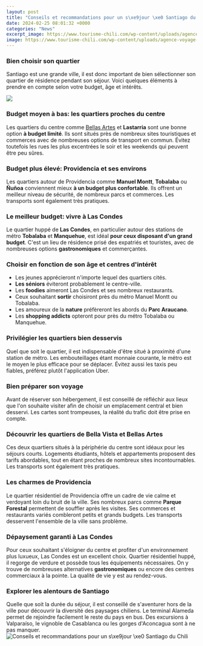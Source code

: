 ```yaml
---
layout: post
title: "Conseils et recommandations pour un s\xe9jour \xe0 Santiago du Chili"
date: 2024-02-25 08:01:32 +0000
categories: "News"
excerpt_image: https://www.tourisme-chili.com/wp-content/uploads/agence-voyage-chili-162.jpg
image: https://www.tourisme-chili.com/wp-content/uploads/agence-voyage-chili-162.jpg
---
```


### Bien choisir son quartier 
Santiago est une grande ville, il est donc important de bien sélectionner son quartier de résidence pendant son séjour. Voici quelques éléments à prendre en compte selon votre budget, âge et intérêts.

![](https://i.pinimg.com/originals/96/b3/db/96b3db977791bef1fe7243c9e1a16ad0.jpg)
### Budget moyen à bas: les quartiers proches du centre
Les quartiers du centre comme [Bellas Artes](https://vsmarts.github.io/what-is-wi-fi-7/) et **Lastarria** sont une bonne option **à budget limité**. Ils sont situés près de nombreux sites touristiques et commerces avec de nombreuses options de transport en commun. Évitez toutefois les rues les plus excentrées le soir et les weekends qui peuvent être peu sûres. 
### Budget plus élevé: Providencia et ses environs
Les quartiers autour de Providencia comme **Manuel Montt**, **Tobalaba** ou **Ñuñoa** conviennent mieux **à un budget plus confortable**. Ils offrent un meilleur niveau de sécurité, de nombreux parcs et commerces. Les transports sont également très pratiques.
### Le meilleur budget: vivre à Las Condes 
Le quartier huppé de **Las Condes**, en particulier autour des stations de métro **Tobalaba** et **Manquehue**, est idéal **pour ceux disposant d'un grand budget**. C'est un lieu de résidence prisé des expatriés et touristes, avec de nombreuses options **gastronomiques** et commerçantes.
### Choisir en fonction de son âge et centres d'intérêt
- Les jeunes apprécieront n'importe lequel des quartiers cités.
- **Les séniors** éviteront probablement le centre-ville.  
- Les **foodies** aimeront Las Condes et ses nombreux restaurants.
- Ceux souhaitant **sortir** choisiront près du métro Manuel Montt ou Tobalaba.
- Les amoureux de la **nature** préfèreront les abords du **Parc Araucano**.
- Les **shopping addicts** opteront pour près du métro Tobalaba ou Manquehue.
### Privilégier les quartiers bien desservis 
Quel que soit le quartier, il est indispensable d'être situé à proximité d'une station de métro. Les embouteillages étant monnaie courante, le métro est le moyen le plus efficace pour se déplacer. Évitez aussi les taxis peu fiables, préférez plutôt l'application Uber. 
### Bien préparer son voyage
Avant de réserver son hébergement, il est conseillé de réfléchir aux lieux que l'on souhaite visiter afin de choisir un emplacement central et bien desservi. Les cartes sont trompeuses, la réalité du trafic doit être prise en compte. 
### Découvrir les quartiers de Bella Vista et Bellas Artes
Ces deux quartiers situés à la périphérie du centre sont idéaux pour les séjours courts. Logements étudiants, hôtels et appartements proposent des tarifs abordables, tout en étant proches de nombreux sites incontournables. Les transports sont également très pratiques.
### Les charmes de Providencia 
Le quartier résidentiel de Providencia offre un cadre de vie calme et verdoyant loin du bruit de la ville. Ses nombreux parcs comme **Parque Forestal** permettent de souffler après les visites. Ses commerces et restaurants variés combleront petits et grands budgets. Les transports desservent l'ensemble de la ville sans problème.
### Dépaysement garanti à Las Condes 
Pour ceux souhaitant s'éloigner du centre et profiter d'un environnement plus luxueux, Las Condes est un excellent choix. Quartier résidentiel huppé, il regorge de verdure et possède tous les équipements nécessaires. On y trouve de nombreuses alternatives **gastronomiques** ou encore des centres commerciaux à la pointe. La qualité de vie y est au rendez-vous.
### Explorer les alentours de Santiago 
Quelle que soit la durée du séjour, il est conseillé de s'aventurer hors de la ville pour découvrir la diversité des paysages chiliens. Le terminal Alameda permet de rejoindre facilement le reste du pays en bus. Des excursions à Valparaíso, le vignoble de Casablanca ou les gorges d'Aconcagua sont à ne pas manquer.
![Conseils et recommandations pour un s\xe9jour \xe0 Santiago du Chili](https://www.tourisme-chili.com/wp-content/uploads/agence-voyage-chili-162.jpg)